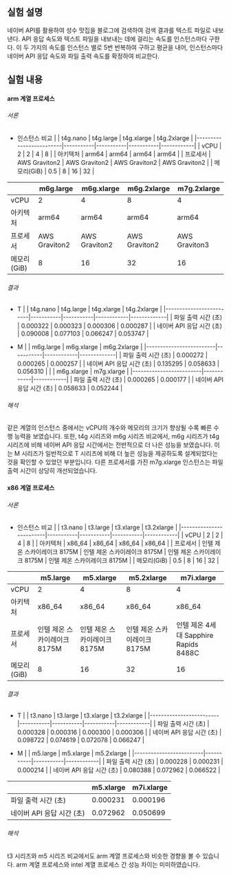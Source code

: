 ## 실험 설명
네이버 API를 활용하여 성수 맛집을 블로그에 검색하여 검색 결과를 텍스트 파일로 내보낸다. API 응답 속도와 텍스트 파일을 내보내는 데에 걸리는 속도를 인스턴스마다 구한다. 이 두 가지의 속도를 인스턴스 별로 5번 반복하여 구하고 평균을 내어, 인스턴스마다 네이버 API 응답 속도와 파일 출력 속도를 확정하여 비교한다.
## 실험 내용
#### arm 계열 프로세스
###### 서론
- 인스턴스 비교
|                         | t4g.nano   | t4g.large  | t4g.xlarge | t4g.2xlarge |
|-------------------------|-----------|-----------|-----------|------------|
| vCPU     | 2  | 2  | 4 | 8 |
| 아키텍처 | arm64  | arm64  | arm64  | arm64 |
| 프로세서 |  AWS Graviton2  | AWS Graviton2  | AWS Graviton2  | AWS Graviton2 |
|   메모리(GiB)   | 0.5  | 8  | 16  | 32  |

|                         | m6g.large   | m6g.xlarge  | m6g.2xlarge | m7g.2xlarge |
|-------------------------|-----------|-----------|-----------|-----------|
| vCPU     | 2  | 4  | 8 | 4 |
| 아키텍처 | arm64  | arm64  | arm64  | arm64 |
| 프로세서 | AWS Graviton2  | AWS Graviton2  | AWS Graviton2  | AWS Graviton3  |
|   메모리(GiB)   | 8  | 16  | 32  | 16  |


###### 결과
- T
|                         | t4g.nano  | t4g.large | t4g.xlarge | t4g.2xlarge |
|-------------------------|-----------|-----------|------------|-------------|
| 파일 출력 시간 (초)     | 0.000322  | 0.000323  | 0.000306   | 0.000287    |
| 네이버 API 응답 시간 (초) | 0.090008  | 0.077103  | 0.066247   | 0.053747    |

- M
|                         | m6g.large | m6g.xlarge | m6g.2xlarge |
|-------------------------|-----------|------------|-------------|
| 파일 출력 시간 (초)     | 0.000272  | 0.000265   | 0.000257    |
| 네이버 API 응답 시간 (초) | 0.135295  | 0.058633   | 0.056310    |
|                         | m6g.xlarge | m7g.xlarge |
|-------------------------|------------|------------|
| 파일 출력 시간 (초)     | 0.000265   | 0.000177   |
| 네이버 API 응답 시간 (초) | 0.058633   | 0.052244   |
###### 해석
같은 계열의 인스턴스 중에서는 vCPU의 개수와 메모리의 크기가 향상될 수록 빠른 수행 능력을 보였습니다.
또한, t4g 시리즈와 m6g 시리즈 비교에서, m6g 시리즈가 t4g 시리즈에 비해 네이버 API 응답 시간에서는 전반적으로 더 나은 성능을 보였습니다.
이는 M 시리즈가 일반적으로 T 시리즈에 비해 더 높은 성능을 제공하도록 설계되었다는 것을 확인할 수 있었던 부분입니다. 
다른 프로세서를 가진 m7g.xlarge 인스턴스는 파일 출력 시간이 상당히 개선되었습니다.


#### x86 계열 프로세스 
###### 서론
- 인스턴스 비교
|                         | t3.nano   | t3.large  | t3.xlarge | t3.2xlarge |
|-------------------------|-----------|-----------|-----------|------------|
| vCPU     | 2  | 2  | 4 | 8 |
| 아키텍처 | x86_64  | x86_64  | x86_64  | x86_64 |
| 프로세서 |  인텔 제온 스카이레이크 8175M | 인텔 제온 스카이레이크 8175M  | 인텔 제온 스카이레이크 8175M  | 인텔 제온 스카이레이크 8175M |
|   메모리(GiB)   | 0.5  | 8  | 16  | 32  |

|                         | m5.large   | m5.xlarge  | m5.2xlarge | m7i.xlarge |
|-------------------------|-----------|-----------|-----------|-----------|
| vCPU     | 2  | 4  | 8 | 4 |
| 아키텍처 | x86_64  | x86_64  | x86_64  | x86_64  |
| 프로세서 |  인텔 제온 스카이레이크 8175M  | 인텔 제온 스카이레이크 8175M  | 인텔 제온 스카이레이크 8175M  | 인텔 제온 4세대 Sapphire Rapids 8488C |
|   메모리(GiB)   | 8  | 16  | 32  | 16  |
###### 결과
- T
|                         | t3.nano   | t3.large  | t3.xlarge | t3.2xlarge |
|-------------------------|-----------|-----------|-----------|------------|
| 파일 출력 시간 (초)     | 0.000328  | 0.000316  | 0.000300  | 0.000306   |
| 네이버 API 응답 시간 (초) | 0.098722  | 0.074619  | 0.072078  | 0.066247    |

- M
|                         | m5.large  | m5.xlarge | m5.2xlarge |
|-------------------------|-----------|-----------|------------|
| 파일 출력 시간 (초)     | 0.000228  | 0.000231  | 0.000214   |
| 네이버 API 응답 시간 (초) | 0.080388  | 0.072962  | 0.066522   |


|                         | m5.xlarge | m7i.xlarge |
|-------------------------|------------|-----------|
| 파일 출력 시간 (초)     | 0.000231  | 0.000196   |
| 네이버 API 응답 시간 (초) | 0.072962  | 0.050699   |

###### 해석
t3 시리즈와 m5 시리즈 비교에서도 arm 계열 프로세스와 비슷한 경향을 볼 수 있습니다.
arm 계열 프로세스와 intel 계열 프로세스 간 성능 차이는 미미하였습니다.